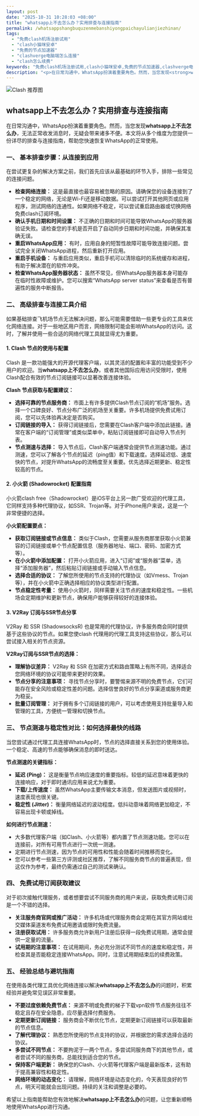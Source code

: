 ```yaml
---
layout: post
date: "2025-10-31 10:28:03 +08:00"
title: "whatsapp上不去怎么办？实用排查与连接指南"
permalink: /whatsappshangbuquzenmebanshiyongpaichayulianjiezhinan/
tags:
  - "免费clash机场注册试用"
  - "clash小猫咪安卓"
  - "免费的节点加速器"
  - "clashverge电脑端怎么连接"
  - "clash怎么续费"
keywords: "免费clash机场注册试用,clash小猫咪安卓,免费的节点加速器,clashverge电脑端怎么连接,clash怎么续费"
description: "<p>在日常沟通中，WhatsApp扮演着重要角色。然而，当您发现<strong>whatsapp上不去怎么办</strong>，无法正常收发消息时，无疑会带来诸多不便。本文将从多个维度为您提供一份详尽的排查与连接指南，帮助您快速恢复WhatsApp的正常使用。</p>"
---
```


![Clash 推荐图](https://clashjd.github.io/assets/img/付费小火箭机场推荐.png)

## whatsapp上不去怎么办？实用排查与连接指南

<p>在日常沟通中，WhatsApp扮演着重要角色。然而，当您发现<strong>whatsapp上不去怎么办</strong>，无法正常收发消息时，无疑会带来诸多不便。本文将从多个维度为您提供一份详尽的排查与连接指南，帮助您快速恢复WhatsApp的正常使用。</p>
<h3>一、 基本排查步骤：从连接到应用</h3>
<p>在尝试更复杂的解决方案之前，我们首先应该从最基础的环节入手，排除一些常见的连接问题。</p>
<ul>
<li><strong>检查网络连接：</strong> 这是最直接也最容易被忽略的原因。请确保您的设备连接到了一个稳定的网络，无论是Wi-Fi还是移动数据。可以尝试打开其他网页或应用程序，测试网络的连通性。如果网络不稳定，可以尝试重启路由器或切换网络免费clash订阅环境。</li>
<li><strong>确认手机日期和时间设置：</strong> 不正确的日期和时间可能导致WhatsApp的服务器验证失败。请检查您的手机是否开启了自动同步日期和时间功能，并确保其准确无误。</li>
<li><strong>重启WhatsApp应用：</strong> 有时，应用自身的短暂性故障可能导致连接问题。尝试完全关闭WhatsApp进程，然后重新打开应用。</li>
<li><strong>重启手机设备：</strong> 与重启应用类似，重启手机可以清除临时的系统缓存和进程，有助于解决潜在的软件冲突。</li>
<li><strong>检查WhatsApp服务器状态：</strong> 虽然不常见，但WhatsApp服务器本身可能存在临时性故障或维护。您可以搜索“WhatsApp server status”来查看是否有普遍性的服务中断报告。</li>
</ul>
<h3>二、 高级排查与连接工具介绍</h3>
<p>如果基础排查飞机场节点无法解决问题，那么可能需要借助一些更专业的工具来优化网络连接。对于一些地区用户而言，网络限制可能会影响WhatsApp的访问。这时，了解并使用一些合适的网络代理工具就显得尤为重要。</p>
<h4>1. Clash 节点的使用与配置</h4>
<p>Clash 是一款功能强大的开源代理客户端，以其灵活的配置和丰富的功能受到不少用户的欢迎。当<strong>whatsapp上不去怎么办</strong>，或者其他国际应用访问受限时，使用Clash配合有效的节点订阅链接可以显著改善连接体验。</p>
<p><strong>Clash 节点获取与配置建议：</strong></p>
<ul>
<li><strong>选择可靠的节点服务商：</strong> 市面上有许多提供Clash节点订阅的“机场”服务。选择一个口碑良好、节点分布广泛的机场至关重要。许多机场提供免费试用订阅，您可以先体验再决定是否购买。</li>
<li><strong>订阅链接的导入：</strong> 获得订阅链接后，您需要在Clash客户端中添加此链接。通常在客户端的“订阅管理”或类似菜单中，粘贴订阅链接即可自动导入节点列表。</li>
<li><strong>节点测速与选择：</strong> 导入节点后，Clash客户端通常会提供节点测速功能。通过测速，您可以了解各个节点的延迟（ping值）和下载速度。选择延迟低、速度快的节点，对提升WhatsApp的流畅度至关重要。优先选择近期更新、稳定性较高的节点。</li>
</ul>
<h4>2. 小火箭 (Shadowrocket) 配置指南</h4>
<p>小火箭clash free（Shadowrocket）是iOS平台上另一款广受欢迎的代理工具，它同样支持多种代理协议，如SSR、Trojan等。对于iPhone用户来说，这是一个非常便捷的选择。</p>
<p><strong>小火箭配置要点：</strong></p>
<ul>
<li><strong>获取订阅链接或节点信息：</strong> 类似于Clash，您需要从服务商那里获取小火箭兼容的订阅链接或单个节点配置信息（服务器地址、端口、密码、加密方式等）。</li>
<li><strong>在小火箭中添加配置：</strong> 打开小火箭应用，进入“订阅”或“服务器”菜单，选择“添加服务器”，然后粘贴订阅链接或手动输入节点信息。</li>
<li><strong>选择合适的协议：</strong> 了解您所使用的节点支持的代理协议（如Vmess、Trojan等），并在小火箭中正确选择相应的协议类型进行配置。</li>
<li><strong>节点稳定性考量：</strong> 使用小火箭时，同样需要关注节点的速度和稳定性。一些机场会定期维护和更新节点，确保用户能够获得较好的连接体验。</li>
</ul>
<h4>3. V2Ray 订阅与SSR节点分享</h4>
<p>V2Ray 和 SSR (ShadowsocksR) 也是常用的代理协议，许多服务商会同时提供基于这些协议的节点。如果您使clash 代理用的代理工具支持这些协议，那么可以尝试接入相关的节点资源。</p>
<p><strong>V2Ray订阅与SSR节点的选择：</strong></p>
<ul>
<li><strong>理解协议差异：</strong> V2Ray 和 SSR 在加密方式和路由策略上有所不同，选择适合您网络环境的协议可能带来更好的效果。</li>
<li><strong>节点分享的注意事项：</strong> 寻找节点分享时，要警惕来源不明的免费节点，它们可能存在安全风险或稳定性差的问题。选择信誉良好的节点分享渠道或服务商更为稳妥。</li>
<li><strong>批量订阅管理：</strong> 对于拥有多个订阅链接的用户，可以考虑使用支持批量导入和管理的工具，方便统一管理和切换节点。</li>
</ul>
<h3>三、 节点测速与稳定性对比：如何选择最快的线路</h3>
<p>当您尝试通过代理工具连接WhatsApp时，节点的选择直接关系到您的使用体验。一个稳定、高速的节点能够确保消息的即时送达。</p>
<p><strong>节点测速的关键指标：</strong></p>
<ul>
<li><strong>延迟 (Ping)：</strong> 这是衡量节点响应速度的重要指标。较低的延迟意味着更快的连接响应，对于即时通讯应用来说尤为重要。</li>
<li><strong>下载/上传速度：</strong> 虽然WhatsApp主要传输文本消息，但发送图片或视频时，速度表现也很关键。</li>
<li><strong>稳定性 (Jitter)：</strong> 衡量网络延迟的波动程度。低抖动意味着网络更加稳定，不容易出现卡顿或掉线。</li>
</ul>
<p><strong>如何进行节点测速：</strong></p>
<ul>
<li>大多数代理客户端（如Clash、小火箭等）都内置了节点测速功能。您可以在连接前，对所有可用节点进行一次统一测速。</li>
<li>定期进行节点测速，因为节点的可用性和性能会随着时间推移而变化。</li>
<li>您可以参考一些第三方评测或社区推荐，了解不同服务商节点的普遍表现，但这仅作为参考，最终仍需通过自己的测试来确认。</li>
</ul>
<h3>四、 免费试用订阅获取建议</h3>
<p>对于初次接触代理服务，或者想要尝试不同服务商的用户来说，获取免费试用订阅是一个不错的选择。</p>
<ul>
<li><strong>关注服务商官网或推广活动：</strong> 许多机场或代理服务商会定期在其官方网站或社交媒体渠道发布免费试用邀请或限时免费流量。</li>
<li><strong>注册获取试用：</strong> 许多服务商允许新用户注册后获得一段免费试用期，通常会提供一定量的流量。</li>
<li><strong>试用期的注意事项：</strong> 在试用期间，务必充分测试不同节点的速度和稳定性，并检查其是否能稳定连接WhatsApp。同时，注意试用期结束后的续费政策。</li>
</ul>
<h3>五、 经验总结与避坑指南</h3>
<p>在使用各类代理工具优化网络连接以解决<strong>whatsapp上不去怎么办</strong>的问题时，积累经验并避免常见误区非常重要。</p>
<ul>
<li><strong>不要过度依赖免费节点：</strong> 来源不明或免费的梯子下载vpn软件节点服务往往不稳定且存在安全隐患，应尽量选择付费服务。</li>
<li><strong>定期更新订阅链接：</strong> 服务商会不断优化节点，定期更新订阅链接可以获取最新的节点信息。</li>
<li><strong>了解代理协议：</strong> 熟悉您所使用的节点支持的协议，并根据您的需求选择合适的协议。</li>
<li><strong>多尝试不同节点：</strong> 不要拘泥于一两个节点，多尝试同服务商下的其他节点，或者尝试不同的服务商，总能找到适合您的节点。</li>
<li><strong>保持客户端更新：</strong> 确保您的Clash、小火箭等代理客户端是最新版本，这有助于提高兼容性和稳定性。</li>
<li><strong>网络环境的动态变化：</strong> 请理解，网络环境是动态变化的，今天表现良好的节点，明天可能就会出现问题。持续的关注和调整是必要的。</li>
</ul>
<p>希望以上指南能帮助您有效地解决<strong>whatsapp上不去怎么办</strong>的问题，让您重新顺畅地使用WhatsApp进行沟通。</p>
